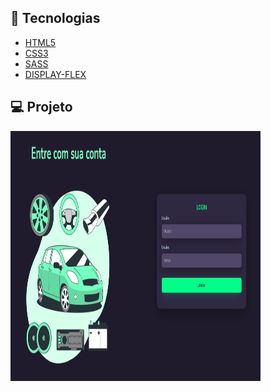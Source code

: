 ## 🎯 Tecnologias

- [HTML5](https://developer.mozilla.org/pt-BR/docs/Web/HTML)
- [CSS3](https://developer.mozilla.org/en-US/docs/Web/CSS)
- [SASS](https://sass-lang.com/)
- [DISPLAY-FLEX](https://developer.mozilla.org/pt-BR/docs/Web/CSS/flex)

## 💻  Projeto

<img src="./projeto.png" width="400px" height="400"> 